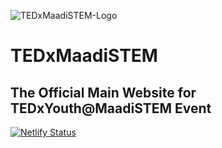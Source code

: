 ![TEDxMaadiSTEM-Logo](https://i.imgur.com/JdbCKbW.jpg)
# TEDxMaadiSTEM 
## The Official Main Website for TEDxYouth@MaadiSTEM Event
[![Netlify Status](https://api.netlify.com/api/v1/badges/2ac781cc-d4e7-40b6-b7bb-c2e480e3784b/deploy-status)](https://app.netlify.com/sites/tedxmaadistem/deploys)